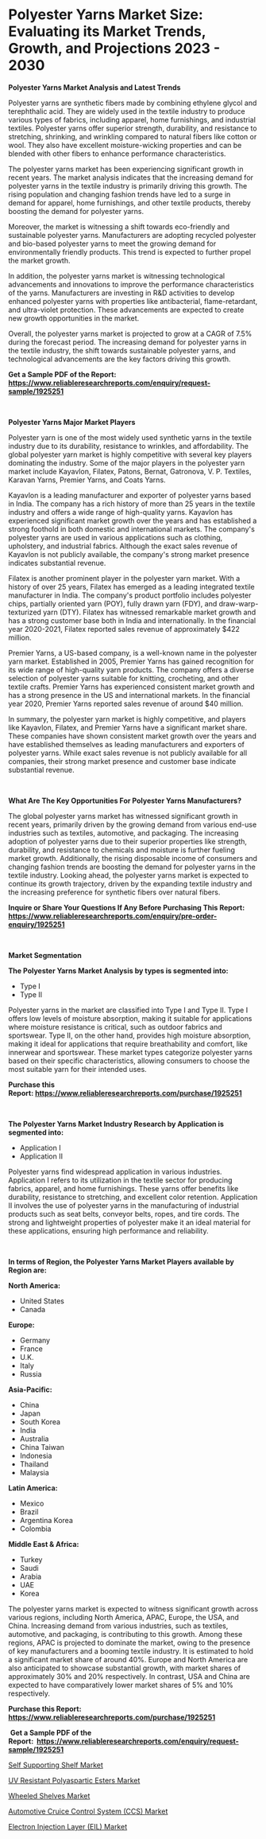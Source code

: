 <p><h1>Polyester Yarns Market Size: Evaluating its Market Trends, Growth, and Projections 2023 - 2030</h1></p><p><strong>Polyester Yarns Market Analysis and Latest Trends</strong></p>
<p><p>Polyester yarns are synthetic fibers made by combining ethylene glycol and terephthalic acid. They are widely used in the textile industry to produce various types of fabrics, including apparel, home furnishings, and industrial textiles. Polyester yarns offer superior strength, durability, and resistance to stretching, shrinking, and wrinkling compared to natural fibers like cotton or wool. They also have excellent moisture-wicking properties and can be blended with other fibers to enhance performance characteristics.</p><p>The polyester yarns market has been experiencing significant growth in recent years. The market analysis indicates that the increasing demand for polyester yarns in the textile industry is primarily driving this growth. The rising population and changing fashion trends have led to a surge in demand for apparel, home furnishings, and other textile products, thereby boosting the demand for polyester yarns.</p><p>Moreover, the market is witnessing a shift towards eco-friendly and sustainable polyester yarns. Manufacturers are adopting recycled polyester and bio-based polyester yarns to meet the growing demand for environmentally friendly products. This trend is expected to further propel the market growth.</p><p>In addition, the polyester yarns market is witnessing technological advancements and innovations to improve the performance characteristics of the yarns. Manufacturers are investing in R&D activities to develop enhanced polyester yarns with properties like antibacterial, flame-retardant, and ultra-violet protection. These advancements are expected to create new growth opportunities in the market.</p><p>Overall, the polyester yarns market is projected to grow at a CAGR of 7.5% during the forecast period. The increasing demand for polyester yarns in the textile industry, the shift towards sustainable polyester yarns, and technological advancements are the key factors driving this growth.</p></p>
<p><strong>Get a Sample PDF of the Report:&nbsp; <a href="https://www.reliableresearchreports.com/enquiry/request-sample/1925251">https://www.reliableresearchreports.com/enquiry/request-sample/1925251</a></strong></p>
<p>&nbsp;</p>
<p><strong>Polyester Yarns Major Market Players</strong></p>
<p><p>Polyester yarn is one of the most widely used synthetic yarns in the textile industry due to its durability, resistance to wrinkles, and affordability. The global polyester yarn market is highly competitive with several key players dominating the industry. Some of the major players in the polyester yarn market include Kayavlon, Filatex, Patons, Bernat, Gatronova, V. P. Textiles, Karavan Yarns, Premier Yarns, and Coats Yarns.</p><p>Kayavlon is a leading manufacturer and exporter of polyester yarns based in India. The company has a rich history of more than 25 years in the textile industry and offers a wide range of high-quality yarns. Kayavlon has experienced significant market growth over the years and has established a strong foothold in both domestic and international markets. The company's polyester yarns are used in various applications such as clothing, upholstery, and industrial fabrics. Although the exact sales revenue of Kayavlon is not publicly available, the company's strong market presence indicates substantial revenue.</p><p>Filatex is another prominent player in the polyester yarn market. With a history of over 25 years, Filatex has emerged as a leading integrated textile manufacturer in India. The company's product portfolio includes polyester chips, partially oriented yarn (POY), fully drawn yarn (FDY), and draw-warp-texturized yarn (DTY). Filatex has witnessed remarkable market growth and has a strong customer base both in India and internationally. In the financial year 2020-2021, Filatex reported sales revenue of approximately $422 million.</p><p>Premier Yarns, a US-based company, is a well-known name in the polyester yarn market. Established in 2005, Premier Yarns has gained recognition for its wide range of high-quality yarn products. The company offers a diverse selection of polyester yarns suitable for knitting, crocheting, and other textile crafts. Premier Yarns has experienced consistent market growth and has a strong presence in the US and international markets. In the financial year 2020, Premier Yarns reported sales revenue of around $40 million.</p><p>In summary, the polyester yarn market is highly competitive, and players like Kayavlon, Filatex, and Premier Yarns have a significant market share. These companies have shown consistent market growth over the years and have established themselves as leading manufacturers and exporters of polyester yarns. While exact sales revenue is not publicly available for all companies, their strong market presence and customer base indicate substantial revenue.</p></p>
<p>&nbsp;</p>
<p><strong>What Are The Key Opportunities For Polyester Yarns Manufacturers?</strong></p>
<p><p>The global polyester yarns market has witnessed significant growth in recent years, primarily driven by the growing demand from various end-use industries such as textiles, automotive, and packaging. The increasing adoption of polyester yarns due to their superior properties like strength, durability, and resistance to chemicals and moisture is further fueling market growth. Additionally, the rising disposable income of consumers and changing fashion trends are boosting the demand for polyester yarns in the textile industry. Looking ahead, the polyester yarns market is expected to continue its growth trajectory, driven by the expanding textile industry and the increasing preference for synthetic fibers over natural fibers.</p></p>
<p><strong>Inquire or Share Your Questions If Any Before Purchasing This Report: <a href="https://www.reliableresearchreports.com/enquiry/pre-order-enquiry/1925251">https://www.reliableresearchreports.com/enquiry/pre-order-enquiry/1925251</a></strong></p>
<p>&nbsp;</p>
<p><strong>Market Segmentation</strong></p>
<p><strong>The Polyester Yarns Market Analysis by types is segmented into:</strong></p>
<p><ul><li>Type I</li><li>Type II</li></ul></p>
<p><p>Polyester yarns in the market are classified into Type I and Type II. Type I offers low levels of moisture absorption, making it suitable for applications where moisture resistance is critical, such as outdoor fabrics and sportswear. Type II, on the other hand, provides high moisture absorption, making it ideal for applications that require breathability and comfort, like innerwear and sportswear. These market types categorize polyester yarns based on their specific characteristics, allowing consumers to choose the most suitable yarn for their intended uses.</p></p>
<p><strong>Purchase this Report:&nbsp;<a href="https://www.reliableresearchreports.com/purchase/1925251">https://www.reliableresearchreports.com/purchase/1925251</a></strong></p>
<p>&nbsp;</p>
<p><strong>The Polyester Yarns Market Industry Research by Application is segmented into:</strong></p>
<p><ul><li>Application I</li><li>Application II</li></ul></p>
<p><p>Polyester yarns find widespread application in various industries. Application I refers to its utilization in the textile sector for producing fabrics, apparel, and home furnishings. These yarns offer benefits like durability, resistance to stretching, and excellent color retention. Application II involves the use of polyester yarns in the manufacturing of industrial products such as seat belts, conveyor belts, ropes, and tire cords. The strong and lightweight properties of polyester make it an ideal material for these applications, ensuring high performance and reliability.</p></p>
<p>&nbsp;</p>
<p><strong>In terms of Region, the Polyester Yarns Market Players available by Region are:</strong></p>
<p>
    <p> <strong> North America: </strong>
        <ul>
            <li>United States</li>
            <li>Canada</li>
        </ul>
        </p> 
    <p> <strong> Europe: </strong>
        <ul>
            <li>Germany</li>
            <li>France</li>
            <li>U.K.</li>
            <li>Italy</li>
            <li>Russia</li>
        </ul>
        </p> 
    <p> <strong> Asia-Pacific: </strong>
        <ul>
            <li>China</li>
            <li>Japan</li>
            <li>South Korea</li>
            <li>India</li>
            <li>Australia</li>
            <li>China Taiwan</li>
            <li>Indonesia</li>
            <li>Thailand</li>
            <li>Malaysia</li>
        </ul>
        </p> 
    <p> <strong> Latin America: </strong>
        <ul>
            <li>Mexico</li>
            <li>Brazil</li>
            <li>Argentina Korea</li>
            <li>Colombia</li>
        </ul>
        </p> 
    <p> <strong> Middle East & Africa: </strong>
        <ul>
            <li>Turkey</li>
            <li>Saudi</li>
            <li>Arabia</li>
            <li>UAE</li>
            <li>Korea</li>
        </ul>
    </p>
    </p>
<p><p>The polyester yarns market is expected to witness significant growth across various regions, including North America, APAC, Europe, the USA, and China. Increasing demand from various industries, such as textiles, automotive, and packaging, is contributing to this growth. Among these regions, APAC is projected to dominate the market, owing to the presence of key manufacturers and a booming textile industry. It is estimated to hold a significant market share of around 40%. Europe and North America are also anticipated to showcase substantial growth, with market shares of approximately 30% and 20% respectively. In contrast, USA and China are expected to have comparatively lower market shares of 5% and 10% respectively.</p></p>
<p><strong>Purchase this Report: <a href="https://www.reliableresearchreports.com/purchase/1925251">https://www.reliableresearchreports.com/purchase/1925251</a></strong></p>
<p>&nbsp;<strong>Get a Sample PDF of the Report:&nbsp;&nbsp;<a href="https://www.reliableresearchreports.com/enquiry/request-sample/1925251">https://www.reliableresearchreports.com/enquiry/request-sample/1925251</a></strong></p>
<p><strong></strong></p>
<p><p><a href="https://github.com/melchekhinf/Market-Research-Report-List-1/blob/main/self-supporting-shelf-market.md">Self Supporting Shelf Market</a></p><p><a href="https://www.linkedin.com/pulse/uv-resistant-polyaspartic-esters-market-size-growth-forecast-bvekc/">UV Resistant Polyaspartic Esters Market</a></p><p><a href="https://github.com/sndrkn/Market-Research-Report-List-1/blob/main/wheeled-shelves-market.md">Wheeled Shelves Market</a></p><p><a href="https://medium.com/@kiannoel89776554/automotive-cruice-control-system-ccs-market-trends-forecast-and-competitive-analysis-to-2030-90aa992b192e">Automotive Cruice Control System (CCS) Market</a></p><p><a href="https://www.linkedin.com/pulse/electron-injection-layer-eil-market-challenges-opportunities-zsb9c/">Electron Injection Layer (EIL) Market</a></p></p>